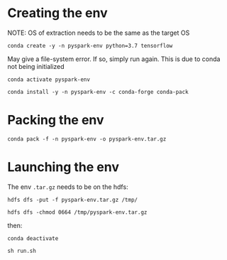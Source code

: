# Creating the env
NOTE: OS of extraction needs to be the same as the target OS

`conda create -y -n pyspark-env python=3.7 tensorflow` 

May give a file-system error. If so, simply run again. This is due to conda not being initialized

`conda activate pyspark-env`

`conda install -y -n pyspark-env -c conda-forge conda-pack`

# Packing the env

`conda pack -f -n pyspark-env -o pyspark-env.tar.gz`


# Launching the env

The env `.tar.gz` needs to be on the hdfs:

`hdfs dfs -put -f pyspark-env.tar.gz /tmp/`

`hdfs dfs -chmod 0664 /tmp/pyspark-env.tar.gz`

then:

`conda deactivate`

`sh run.sh`